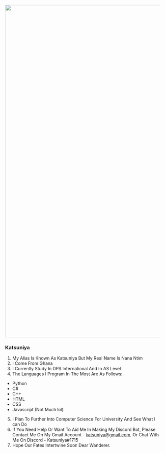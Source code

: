 <p align="center">
  <img width="1080px" src="549450.png">
</p>

### Katsuniya
1. My Alias Is Known As Katsuniya But My Real Name Is Nana Ntim
2. I Come From Ghana
3. I Currently Study In DPS International And In AS Level
4. The Languages I Program In The Most Are As Follows:
- Python
- C#
- C++
- HTML
- CSS
- Javascript (Not Much lol)
5. I Plan To Further Into Computer Science For University And See What I can Do
6. If You Need Help Or Want To Aid Me In Making My Discord Bot, Please Contact
Me On My Gmail Account - katsuniya@gmail.com, Or Chat With Me On Discord -
Katsuniya#1715
7. Hope Our Fates Intertwine Soon Dear Wanderer.
